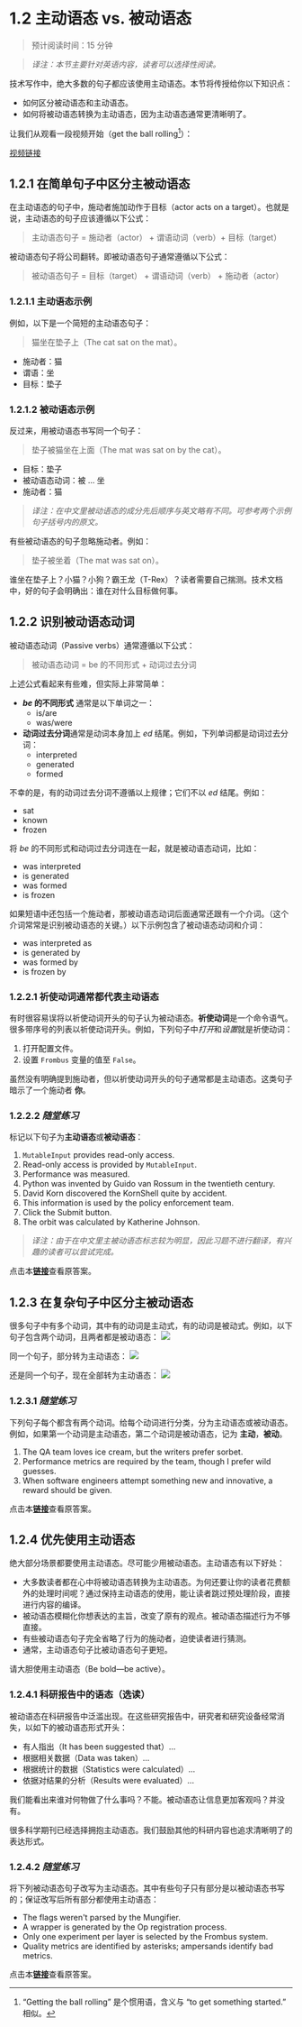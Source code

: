 # 1.2 主动语态 vs. 被动语态
> 预计阅读时间：15 分钟

> *译注：本节主要针对英语内容，读者可以选择性阅读。*

技术写作中，绝大多数的句子都应该使用主动语态。本节将传授给你以下知识点：
- 如何区分被动语态和主动语态。
- 如何将被动语态转换为主动语态，因为主动语态通常更清晰明了。

让我们从观看一段视频开始（get the ball rolling[^1]）：

[视频链接](https://youtu.be/nG6DhoFt938)

## 1.2.1 在简单句子中区分主被动语态
在主动语态的句子中，施动者施加动作于目标（actor acts on a target）。也就是说，主动语态的句子应该遵循以下公式：
> 主动语态句子 = 施动者（actor） + 谓语动词（verb）+ 目标（target）

被动语态句子将公司翻转。即被动语态句子通常遵循以下公式：
> 被动语态句子 = 目标（target） + 谓语动词（verb） + 施动者（actor）

### 1.2.1.1 主动语态示例
例如，以下是一个简短的主动语态句子：
> 猫坐在垫子上（The cat sat on the mat）。

- 施动者：猫
- 谓语：坐
- 目标：垫子

### 1.2.1.2 被动语态示例
反过来，用被动语态书写同一个句子：
> 垫子被猫坐在上面（The mat was sat on by the cat）。

- 目标：垫子
- 被动语态动词：被 ... 坐
- 施动者：猫

> *译注：在中文里被动语态的成分先后顺序与英文略有不同。可参考两个示例句子括号内的原文。*

有些被动语态的句子忽略施动者。例如：
> 垫子被坐着（The mat was sat on）。

谁坐在垫子上？小猫？小狗？霸王龙（T-Rex）？读者需要自己揣测。技术文档中，好的句子会明确出：谁在对什么目标做何事。

## 1.2.2 识别被动语态动词
被动语态动词（Passive verbs）通常遵循以下公式：
> 被动语态动词 = be 的不同形式 + 动词过去分词

上述公式看起来有些难，但实际上非常简单：
- ***be* 的不同形式** 通常是以下单词之一：
    - is/are
    - was/were
- **动词过去分词**通常是动词本身加上 *ed* 结尾。例如，下列单词都是动词过去分词：
    - interpreted
    - generated
    - formed

不幸的是，有的动词过去分词不遵循以上规律；它们不以 *ed* 结尾。例如：
- sat
- known
- frozen

将 *be* 的不同形式和动词过去分词连在一起，就是被动语态动词，比如：
- was interpreted
- is generated
- was formed
- is frozen

如果短语中还包括一个施动者，那被动语态动词后面通常还跟有一个介词。（这个介词常常是识别被动语态的关键。）以下示例包含了被动语态动词和介词：
- was interpreted as
- is generated by
- was formed by
- is frozen by

### 1.2.2.1 祈使动词通常都代表主动语态
有时很容易误将以祈使动词开头的句子认为被动语态。**祈使动词**是一个命令语气。很多带序号的列表以祈使动词开头。例如，下列句子中*打开*和*设置*就是祈使动词：
1. 打开配置文件。
2. 设置 `Frombus` 变量的值至 `False`。

虽然没有明确提到施动者，但以祈使动词开头的句子通常都是主动语态。这类句子暗示了一个施动者 **你**。

### 1.2.2.2 *随堂练习*
标记以下句子为**主动语态**或**被动语态**：
1. `MutableInput` provides read-only access.
2. Read-only access is provided by `MutableInput`.
3. Performance was measured.
4. Python was invented by Guido van Rossum in the twentieth century.
5. David Korn discovered the KornShell quite by accident.
6. This information is used by the policy enforcement team.
7. Click the Submit button.
8. The orbit was calculated by Katherine Johnson.

> *译注：由于在中文里主被动语态标志较为明显，因此习题不进行翻译，有兴趣的读者可以尝试完成。*

点击本[**链接**](https://developers.google.com/tech-writing/one/active-voice#expandable-1)查看原答案。

## 1.2.3 在复杂句子中区分主被动语态
很多句子中有多个动词，其中有的动词是主动式，有的动词是被动式。例如，以下句子包含两个动词，且两者都是被动语态：
![](https://developers.google.com/tech-writing/one/images/passive-passive.svg)

同一个句子，部分转为主动语态：
![](https://developers.google.com/tech-writing/one/images/active-passive.svg)

还是同一个句子，现在全部转为主动语态：
![](https://developers.google.com/tech-writing/one/images/all-active.svg)

### 1.2.3.1 *随堂练习*
下列句子每个都含有两个动词。给每个动词进行分类，分为主动语态或被动语态。例如，如果第一个动词是主动语态，第二个动词是被动语态，记为 **主动**，**被动**。
1. The QA team loves ice cream, but the writers prefer sorbet.
2. Performance metrics are required by the team, though I prefer wild guesses.
3. When software engineers attempt something new and innovative, a reward should be given.

点击本[**链接**](https://developers.google.com/tech-writing/one/active-voice#expandable-2)查看原答案。

## 1.2.4 优先使用主动语态
绝大部分场景都要使用主动语态。尽可能少用被动语态。主动语态有以下好处：
- 大多数读者都在心中将被动语态转换为主动语态。为何还要让你的读者花费额外的处理时间呢？通过保持主动语态的使用，能让读者跳过预处理阶段，直接进行内容的编译。
- 被动语态模糊化你想表达的主旨，改变了原有的观点。被动语态描述行为不够直接。
- 有些被动语态句子完全省略了行为的施动者，迫使读者进行猜测。
- 通常，主动语态句子比被动语态句子更短。

请大胆使用主动语态（Be bold—be active）。

### 1.2.4.1 科研报告中的语态（选读）
被动语态在科研报告中泛滥出现。在这些研究报告中，研究者和研究设备经常消失，以如下的被动语态形式开头：
- 有人指出（It has been suggested that）...
- 根据相关数据（Data was taken）...
- 根据统计的数据（Statistics were calculated）...
- 依据对结果的分析（Results were evaluated）...

我们能看出来谁对何物做了什么事吗？不能。被动语态让信息更加客观吗？并没有。

很多科学期刊已经选择拥抱主动语态。我们鼓励其他的科研内容也追求清晰明了的表达形式。

### 1.2.4.2 *随堂练习*
将下列被动语态句子改写为主动语态。其中有些句子只有部分是以被动语态书写的；保证改写后所有部分都使用主动语态：
- The flags weren't parsed by the Mungifier.
- A wrapper is generated by the Op registration process.
- Only one experiment per layer is selected by the Frombus system.
- Quality metrics are identified by asterisks; ampersands identify bad metrics.

点击本[**链接**](https://developers.google.com/tech-writing/one/active-voice#expandable-3)查看原答案。

[^1]: “Getting the ball rolling” 是个惯用语，含义与 “to get something started.” 相似。



